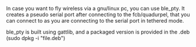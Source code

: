 In case you want to fly wireless via a gnu/linux pc, you can use ble_pty.
It creates a pseudo serial port after connecting to the fcb/quadurpel, that you can 
connect to as you are connecting to the serial port in tethered mode.

ble_pty is built using gattlib, and a packaged version is provided in the .deb
(sudo dpkg -i "file.deb")
